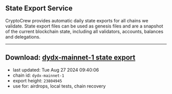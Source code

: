 ## State Export Service
CryptoCrew provides automatic daily state exports for all chains we validate. State export files can be used as genesis files and are a snapshot of the current blockchain state, including all validators, accounts, balances and delegations.

---
**Download: [dydx-mainnet-1 state export](https://dl-tyo.ccvalidators.com/SERVICE/dydx/dydx-mainnet-1_export_23804945.json)**
---

- last updated: Tue Aug 27 2024 09:40:06
- chain id: `dydx-mainnet-1`
- export height: `23804945`
- use for: airdrops, local tests, chain recovery
